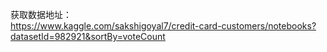 获取数据地址：  
https://www.kaggle.com/sakshigoyal7/credit-card-customers/notebooks?datasetId=982921&sortBy=voteCount
